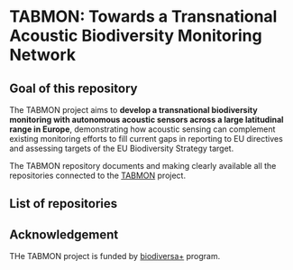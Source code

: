 # TABMON: Towards a Transnational Acoustic Biodiversity Monitoring Network

## Goal of this repository

The TABMON project aims to **develop a transnational biodiversity monitoring with autonomous acoustic sensors across a large latitudinal range in Europe**, demonstrating how acoustic sensing can complement existing monitoring efforts to fill current gaps in reporting to EU directives and assessing targets of the EU Biodiversity Strategy target.

The TABMON repository documents and making clearly available all the repositories connected to the [TABMON](https://www.nina.no/english/TABMON) project.

## List of repositories

## Acknowledgement

THe TABMON project is funded by [biodiversa+](https://www.biodiversa.eu/about-us/) program.
